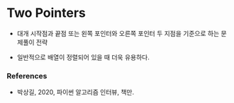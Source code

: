 # Two Pointers

- 대개 시작점과 끝점 또는 왼쪽 포인터와 오른쪽 포인터 두 지점을 기준으로 하는 문제풀이 전략

- 일반적으로 배열이 정렬되어 있을 때 더욱 유용하다. 

  

### References

- 박상길, 2020, 파이썬 알고리즘 인터뷰, 책만.